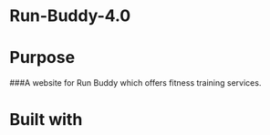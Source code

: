 # Run-Buddy-4.0
# Purpose 
###A website for Run Buddy which offers fitness training services.

# Built with
